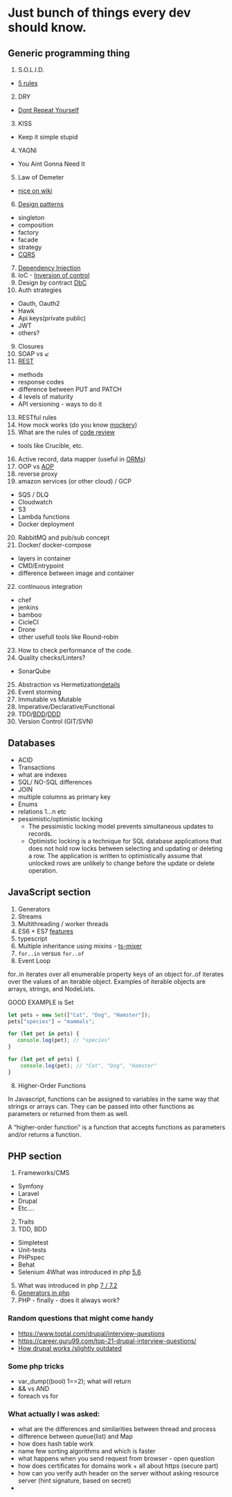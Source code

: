 # Just bunch of things every dev should know.
## Generic programming thing


 1. S.O.L.I.D.
  - [5 rules](https://scotch.io/bar-talk/s-o-l-i-d-the-first-five-principles-of-object-oriented-design)
 2. DRY
  - [Dont Repeat Yourself](https://en.wikipedia.org/wiki/Don%27t_repeat_yourself)
 3. KISS
  - Keep it simple stupid
 4. YAGNI
  - You Aint Gonna Need It
 5. Law of Demeter
  - [nice on wiki](https://en.wikipedia.org/wiki/Law_of_Demeter)
 6. [Design patterns](docs/patterns.md)
  - singleton
  - composition
  - factory
  - facade
  - strategy
  - [CQRS](https://martinfowler.com/bliki/CQRS.html)

 7. [Dependency Injection](http://fabien.potencier.org/what-is-dependency-injection.html)
 8. IoC - [Inversion of control](https://lostechies.com/derickbailey/2011/09/22/dependency-injection-is-not-the-same-as-the-dependency-inversion-principle/)
 9. Design by contract [DbC](docs/Design_by_contract.md)
 10. Auth strategies
  - Oauth, Oauth2
  - Hawk
  - Api keys(private public)
  - JWT
  - others?
 9. Closures
 11. SOAP vs ↙️
 12. [REST](docs/rest.md)
  - methods
  - response codes
  - difference between PUT and PATCH
  - 4 levels of maturity
  - API versioning - ways to do it
 13. RESTful rules
 14. How mock works (do you know [mockery](http://docs.mockery.io/en/latest/))
 15. What are the rules of [code review](docs/code_review.md)
  - tools like Crucible, etc.
 16. Active record, data mapper (useful in [ORMs](https://www.prisma.io/docs/concepts/overview/prisma-in-your-stack/is-prisma-an-orm))
 17. OOP vs [AOP](docs/aop.md)
 18. reverse proxy
 19. amazon services (or other cloud) / GCP
  - SQS / DLQ
  - Cloudwatch
  - S3
  - Lambda functions
  - Docker deployment
 20. RabbitMQ and pub/sub concept
 21. Docker/ docker-compose
 - layers in container
 - CMD/Entrypoint
 - difference between image and container
 22. continuous integration
  - chef
  - jenkins
  - bamboo
  - CicleCI
  - Drone
  - other usefull tools like Round-robin
 23. How to check performance of the code.
 24. Quality checks/Linters?
 - SonarQube
 25. Abstraction vs Hermetization[details](docs/abstractionVShermetization.md) 
 26. Event storming
 27. Immutable vs Mutable
 28. Imperative/Declarative/Functional
 29. TDD/[BDD](docs/BDD.md)/[DDD](docs/DDD.md)
 30. Version Control (GIT/SVN)

## Databases
 - ACID
 - Transactions
 - what are indexes
 - SQL/ NO-SQL differences
 - JOIN
 - multiple columns as primary key
 - Enums
 - relations 1...n etc
 - pessimistic/optimistic locking
    - The pessimistic locking model prevents simultaneous updates to records.
    - Optimistic locking is a technique for SQL database applications that does not hold row 
   locks between selecting and updating or deleting a row. The application is written to 
   optimistically assume that unlocked rows are unlikely to change before 
   the update or delete operation.


## JavaScript section
1. Generators
2. Streams
3. Multithreading / worker threads
4. ES6 + ES7 [features](docs/es6-es7.md)
5. typescript
6. Multiple inheritance using mixins - [ts-mixer](https://www.npmjs.com/package/ts-mixer)
7. `for..in` versus `for..of`
8. Event Loop

for..in iterates over all enumerable property keys of an object
for..of iterates over the values of an iterable object. Examples of iterable objects are arrays, strings, and NodeLists.

GOOD EXAMPLE is Set
```javascript
let pets = new Set(["Cat", "Dog", "Hamster"]);
pets["species"] = "mammals";

for (let pet in pets) {
   console.log(pet); // "species"
}

for (let pet of pets) {
    console.log(pet); // "Cat", "Dog", "Hamster"
}
```

8. Higher-Order Functions

In Javascript, functions can be assigned to variables in the same way that strings or arrays can. They can be passed into other functions as parameters or returned from them as well.

A “higher-order function” is a function that accepts functions as parameters and/or returns a function.

## PHP section

1. Frameworks/CMS
- Symfony
- Laravel
- Drupal
- Etc....
2. Traits
3. TDD, BDD
- Simpletest
- Unit-tests
- PHPspec
- Behat
- Selenium
  4What was introduced in php [5.6](docs/php5.6.md)
5. What was introduced in php [7 / 7.2](docs/php7.md)
6. [Generators in php](http://php.net/manual/en/language.generators.overview.php)
7. PHP - finally - does it always work?


 ### Random questions that might come handy
  - https://www.toptal.com/drupal/interview-questions
  - https://career.guru99.com/top-21-drupal-interview-questions/
  - [How drupal works /slightly outdated](https://stackoverflow.com/a/14434247/1597404)

### Some php tricks
 - var_dump((bool) 1==2); what will return
 - && vs AND
 - foreach vs for


### What actually I was asked:

 - what are the differences and similarities between thread and process
 - difference between queue(list) and Map
 - how does hash table work
 - name few sorting algorithms and which is faster
 - what happens when you send request from browser - open question
 - how does certificates for domains work + all about https (secure part)
 - how can you verify auth header on the server without asking resource server (hint signature, based on secret)
 - 
